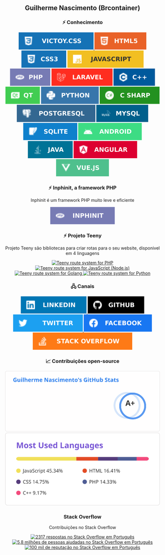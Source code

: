 <h2 align="center">Guilherme Nascimento (Brcontainer)</h2>

<h3 align="center">⚡ Conhecimento</h3>

<p align="center">
  <a href="https://victory-css.github.io/">
    <img src="assets/-Victoy.css-1572B6.svg" alt="Victoy.css">
  </a>
  <img src="assets/-HTML5-E96228.svg" alt="HTML5">
  <img src="assets/-CSS3-1572B6.svg" alt="CSS3">
  <img src="assets/-JavaScript-F2BF22.svg" alt="JavaScript">
  <img src="assets/-PHP-777BB4.svg" alt="PHP">
  <img src="assets/-Laravel-FF2D20.svg" alt="Laravel">
  <img src="assets/-Cplusplus-00599C.svg" alt="C++">
  <img src="assets/-Qt-41CD52.svg" alt="Qt">
  <img src="assets/-Python-3776AB.svg" alt="Python">
  <img src="assets/-CSharp-239120.svg" alt="CSharp">
  <img src="assets/-PostgreSQL-336791.svg" alt="PostgreSQL">
  <img src="assets/-MySQL-00608C.svg" alt="mysql">
  <img src="assets/-SQLite-0f80CC.svg" alt="sqlite">
  <img src="assets/-Android-3DDC84.svg" alt="Android">
  <img src="assets/-Java-007396.svg" alt="Java">
  <img src="assets/-Angular-DD0031.svg" alt="Angular">
  <img src="assets/-Vue.js-4FC08D.svg" alt="Vue.js">
</p>

<h3 align="center">⚡ Inphinit, a framework PHP</h3>

<p align="center">
Inphinit é um framework PHP muito leve e eficiente
</p>

<p align="center">
  <a href="https://inphinit.github.io/">
    <img src="assets/-Inphinit-777BB4.svg" alt="Inphinit">
  </a>
</p>

<h3 align="center">⚡ Projeto Teeny</h3>

<p align="center">
Projeto Teeny são bibliotecas para criar rotas para o seu website, disponivel em 4 linguagens
</p>

<p align="center">
  <a href="https://github.com/inphinit/teeny/">
    <img src="https://raw.githubusercontent.com/inphinit/teeny/master/badges/php.png" width="160" alt="Teeny route system for PHP"/>
  </a>
  <a href="https://github.com/inphinit/teeny.js/">
    <img src="https://raw.githubusercontent.com/inphinit/teeny/master/badges/javascript.png" width="160" alt="Teeny route system for JavaScript (Node.js)"/>
  </a>
  <a href="https://github.com/inphinit/teeny.go/">
    <img src="https://raw.githubusercontent.com/inphinit/teeny/master/badges/golang.png" width="160" alt="Teeny route system for Golang"/>
  </a>
  <a href="https://github.com/inphinit/teeny.py/">
    <img src="https://raw.githubusercontent.com/inphinit/teeny/master/badges/python.png" width="160" alt="Teeny route system for Python"/>
  </a>
</p>

<h3 align="center">🖧 Canais</h3>

<p align="center">
  <a href="https://www.linkedin.com/in/javascript-css-html-fullstack/">
    <img src="assets/-Linkedin-0077B5.svg" alt="Perfil de Guilherme Nascimento no Linkedin">
  </a>
  <a href="https://github.com/brcontainer">
    <img src="assets/-Github-000.svg" alt="Perfil de Guilherme Nascimento no Github">
  </a>
  <a href="https://twitter.com/brcontainer">
    <img src="assets/-Twitter-1ca0f1.svg" alt="Perfil de Guilherme Nascimento no Twitter">
  </a>
  <a href="https://www.facebook.com/fullstack.webdeveloper">
    <img src="assets/-Facebook-1877F2.svg" alt="Perfil de Guilherme Nascimento no Facebook">
  </a>
  <a href="https://pt.stackoverflow.com/users/3635/guilherme-nascimento">
    <img src="assets/-StackOverflow-FE7A16.svg" alt="Perfil de Guilherme Nascimento no Stack Overflow em Português">
  </a>
</p>

<h3 align="center">📈 Contribuições open-source</h3>

<p align="center">
  <img src="assets/stats.svg" alt="Brcontainer's github stats"/>
  <img src="assets/most_used.svg" alt="Brcontainer top langs"/>
</p>

<h3 align="center">Stack Overflow</h3>

<p align="center">
Contribuições no Stack Overflow
</p>

<p align="center">
  <a href="https://pt.stackoverflow.com/users/3635">
    <img src="assets/stack-overflow-answers.png" alt="2317 respostas no Stack Overflow em Português"/>
    <img src="assets/stack-overflow-reached.png" alt="5,8 milhões de pessoas ajudadas no Stack Overflow em Português"/>
    <img src="assets/stack-overflow-score.png" alt="100 mil de reputação no Stack Overflow em Português"/>
  </a>
</p>

<!--
**brcontainer/brcontainer** is a ✨ _special_ ✨ repository because its `README.md` (this file) appears on your GitHub profile.

Here are some ideas to get you started:

- 🔭 I’m currently working on ...
- 🌱 I’m currently learning ...
- 👯 I’m looking to collaborate on ...
- 🤔 I’m looking for help with ...
- 💬 Ask me about ...
- 📫 How to reach me: ...
- 😄 Pronouns: ...
- ⚡ Fun fact: ...
-->
